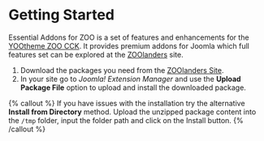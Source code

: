 # Getting Started

Essential Addons for ZOO is a set of features and enhancements for the [YOOtheme ZOO CCK](https://yootheme.com/zoo-joomla-cck). It provides premium addons for Joomla which full features set can be explored at the [ZOOlanders](https://www.zoolanders.com/essentials-for-zoo) site.

1. Download the packages you need from the [ZOOlanders Site](https://www.zoolanders.com).
1. In your site go to _Joomla! Extension Manager_ and use the **Upload Package File** option to upload and install the downloaded package.

{% callout %}
If you have issues with the installation try the alternative **Install from Directory** method. Upload the unzipped package content into the `/tmp` folder, input the folder path and click on the Install button.
{% /callout %}
